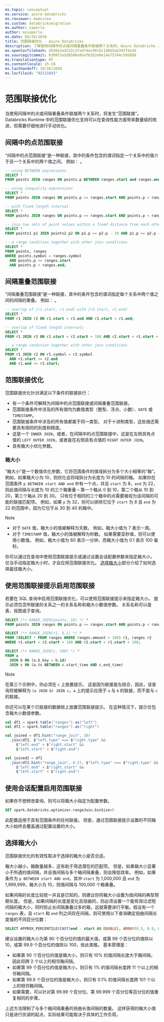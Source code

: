 ```yaml
---
ms.topic: conceptual
ms.service: azure-databricks
ms.reviewer: mamccrea
ms.custom: databricksmigration
ms.author: saperla
author: mssaperla
ms.date: 04/29/2020
title: 范围联接优化 - Azure Databricks
description: 了解使用间隔中的点或间隔重叠条件联接两个关系时，Azure Databricks 上的 Delta Lake 如何优化联接性能。
ms.openlocfilehash: d556e2e4232c3fadf4ec98cbc1d665ab343f4a36
ms.sourcegitcommit: 6309f3a5d9506d45ef6352e0e14e75744c595898
ms.translationtype: HT
ms.contentlocale: zh-CN
ms.lasthandoff: 10/16/2020
ms.locfileid: "92121843"
---
```

# <a name="range-join-optimization"></a>范围联接优化

当使用间隔中的点或间隔重叠条件联接两个关系时，将发生“范围联接”。
Databricks Runtime 中的范围联接优化支持可以在查询性能方面带来数量级的改进，但需要仔细地进行手动优化。

## <a name="point-in-interval-range-join"></a>间隔中的点范围联接

“间隔中的点范围联接”是一种联接，其中的条件包含的谓词指定一个关系中的值介于另一个关系中的两个值之间。 例如： 。

```sql
-- using BETWEEN expressions
SELECT *
FROM points JOIN ranges ON points.p BETWEEN ranges.start and ranges.end;

-- using inequality expressions
SELECT *
FROM points JOIN ranges ON points.p >= ranges.start AND points.p < ranges.end;

-- with fixed length interval
SELECT *
FROM points JOIN ranges ON points.p >= ranges.start AND points.p < ranges.start + 100;

-- join two sets of point values within a fixed distance from each other
SELECT *
FROM points1 p1 JOIN points2 p2 ON p1.p >= p2.p - 10 AND p1.p <= p2.p + 10;

-- a range condition together with other join conditions
SELECT *
FROM points, ranges
WHERE points.symbol = ranges.symbol
  AND points.p >= ranges.start
  AND points.p < ranges.end;
```

## <a name="interval-overlap-range-join"></a>间隔重叠范围联接

“间隔重叠范围联接”是一种联接，其中的条件包含的谓词指定每个关系中两个值之间的间隔的重叠。 例如： 。

```sql
-- overlap of [r1.start, r1.end] with [r2.start, r2.end]
SELECT *
FROM r1 JOIN r2 ON r1.start < r2.end AND r2.start < r1.end;

-- overlap of fixed length intervals
SELECT *
FROM r1 JOIN r2 ON r1.start < r2.start + 100 AND r2.start < r1.start + 100;

-- a range condition together with other join conditions
SELECT *
FROM r1 JOIN r2 ON r1.symbol = r2.symbol
  AND r1.start <= r2.end
  AND r1.end >= r2.start;
```

## <a name="range-join-optimization"></a>范围联接优化

范围联接优化针对满足以下条件的联接执行：

* 有一个条件可解释为间隔中的点范围联接或间隔重叠范围联接。
* 范围联接条件中涉及的所有值均为数值类型（整型、浮点、小数）、`DATE` 或 `TIMESTAMP`。
* 范围联接条件中涉及的所有值都属于同一类型。 对于十进制类型，这些值还需要具有相同的刻度和精度。
* 这是一个 `INNER JOIN`，或者，在间隔中的点范围联接中，这是在左侧具有点值的 `LEFT OUTER JOIN`，或者是在右侧具有点值的 `RIGHT OUTER JOIN`。
* 具有箱大小优化参数。

### <a name="bin-size"></a>箱大小

“箱大小”是一个数值优化参数，它将范围条件的值域拆分为多个大小相等的“箱”。 例如，如果箱大小为 10，则优化会将域拆分为长度为 10 的间隔的箱。
如果你在范围条件 `p BETWEEN start AND end` 中有一个点，并且 `start` 为 8，`end` 为 22，则此值间隔与长度为 10 的三个箱重叠 – 第一个箱从 0 到 10，第二个箱从 10 到 20，第三个箱从 20 到 30。 只有位于相同的三个箱中的点需要被视为该间隔的可能的联接匹配项。 例如，如果 `p` 为 32，则可以排除它位于 `start` 为 8 且 `end` 为 22 的范围中，因为它位于从 30 到 40 的箱中。

> [!NOTE]
>
> * 对于 `DATE` 值，箱大小的值被解释为天数。 例如，箱大小值为 7 表示一周。
> * 对于 `TIMESTAMP` 值，箱大小的值被解释为秒数。 如果需要亚秒值，则可以使用小数值。 例如，箱大小值为 60 表示一分钟，而箱大小值为 0.1 表示 100 毫秒。

你可以通过在查询中使用范围联接提示或通过设置会话配置参数来指定箱大小。
仅当手动指定箱大小时，才会应用范围联接优化。 [选择箱大小](#id2)部分介绍了如何选择最佳箱大小。

## <a name="enable-range-join-using-a-range-join-hint"></a>使用范围联接提示启用范围联接

若要在 SQL 查询中启用范围联接优化，可以使用范围联接提示来指定箱大小。
提示必须包含所联接的关系之一的关系名称和箱大小数值参数。
关系名称可以是表、视图或子查询。

```sql
SELECT /*+ RANGE_JOIN(points, 10) */ *
FROM points JOIN ranges ON points.p >= ranges.start AND points.p < ranges.end;

SELECT /*+ RANGE_JOIN(r1, 0.1) */ *
FROM (SELECT * FROM ranges WHERE ranges.amount < 100) r1, ranges r2
WHERE r1.start < r2.start + 100 AND r2.start < r1.start + 100;

SELECT /*+ RANGE_JOIN(c, 500) */ *
FROM a
  JOIN b ON (a.b_key = b.id)
  JOIN c ON (a.ts BETWEEN c.start_time AND c.end_time)
```

> [!NOTE]
>
> 在第三个示例中，你必须在 `c` 上放置提示。
> 这是因为联接是左结合，因此，该查询将被解释为 `(a JOIN b) JOIN c`，`a` 上的提示应用于 `a` 与 `b` 的联接，而不是与 `c` 的联接。

你还可以在某个已联接的数据帧上放置范围联接提示。 在这种情况下，提示仅包含箱大小数值参数。

```scala
val df1 = spark.table("ranges").as("left")
val df2 = spark.table("ranges").as("right")

val joined = df1.hint("range_join", 10)
  .join(df2, $"left.type" === $"right.type" &&
     $"left.end" > $"right.start" &&
     $"left.start" < $"right.end")

val joined2 = df1
  .join(df2.hint("range_join", 0.5), $"left.type" === $"right.type" &&
     $"left.end" > $"right.start" &&
     $"left.start" < $"right.end")
```

## <a name="enable-range-join-using-session-configuration"></a>使用会话配置启用范围联接

如果你不想修改查询，则可以将箱大小指定为配置参数。

```sql
SET spark.databricks.optimizer.rangeJoin.binSize=5
```

此配置适用于具有范围条件的任何联接。 但是，通过范围联接提示设置的不同箱大小始终会覆盖通过配置设置的大小。

## <a name="choose-the-bin-size"></a><a id="choose-the-bin-size"> </a><a id="id2"> </a>选择箱大小

范围联接优化的有效性取决于选择的箱大小是否合适。

箱大小越小，箱数量越多，这有助于筛选潜在的匹配项。
但是，如果箱大小显著小于所遇的值间隔，并且值间隔与多个箱间隔重叠，则会降低效率。 例如，如果条件为 `p BETWEEN start AND end`，其中 `start` 为 1,000,000 且 `end` 为 1,999,999，箱大小为 10，则值间隔与 100,000 个箱重叠。

如果间隔的长度比较统一并且是已知的，则建议你将箱大小设置为值间隔的典型预期长度。 但是，如果间隔的长度是变化且扭曲的，则必须设置一个能有效过滤短间隔的箱大小，同时防止长间隔重叠过多的箱，这就需要进行平衡。假设有一个 `ranges` 表，且 `start` 和 `end` 列之间存在间隔，则可使用以下查询确定扭曲间隔长度值的不同百分位数：

```sql
SELECT APPROX_PERCENTILE(CAST(end - start AS DOUBLE), ARRAY(0.5, 0.9, 0.99, 0.999, 0.9999)) FROM ranges
```

建议设置的箱大小为第 90 个百分位的值的最大值，或第 99 个百分位的值除以 10，或第 99.9 个百分位的值除以 100，依此类推。 基本原理是：

* 如果第 90 个百分位的值是箱大小，则只有 10% 的值间隔长度大于箱间隔，因此将跨 2 个以上的相邻箱间隔。
* 如果第 99 个百分位的值是箱大小，则只有 1% 的值间隔长度跨 11 个以上的相邻箱间隔。
* 如果第 99.9 个百分位的值是箱大小，则只有 0.1% 的值间隔长度跨 101 个以上的相邻箱间隔。
* 如果需要，可以针对第 99.99 个百分位、第 99.999 个百分位等百分位的值重复相同的步骤。

上述方法限制了与多个箱间隔重叠的扭曲长值间隔的数量。
这样获得的箱大小值只是进行优调的起点，实际结果可能取决于具体的工作负荷。